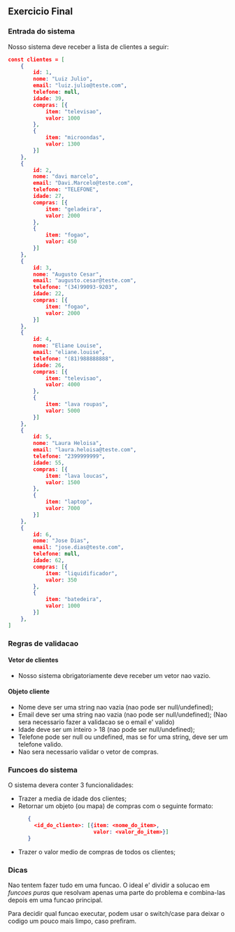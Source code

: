 ## Exercicio Final

### Entrada do sistema

Nosso sistema deve receber a lista de clientes a seguir:

```json
const clientes = [
    {
        id: 1,
        nome: "Luiz Julio",
        email: "luiz.julio@teste.com",
        telefone: null,
        idade: 39,
        compras: [{
            item: "televisao",
            valor: 1000
        },
        {
            item: "microondas",
            valor: 1300
        }]
    },
    {
        id: 2,
        nome: "davi marcelo",
        email: "Davi.Marcelo@teste.com",
        telefone: "TELEFONE",
        idade: 27,
        compras: [{
            item: "geladeira",
            valor: 2000
        },
        {
            item: "fogao",
            valor: 450
        }]
    },
    {
        id: 3,
        nome: "Augusto Cesar",
        email: "augusto.cesar@teste.com",
        telefone: "(34)99093-9203",
        idade: 22,
        compras: [{
            item: "fogao",
            valor: 2000
        }]
    },
    {
        id: 4,
        nome: "Eliane Louise",
        email: "eliane.louise",
        telefone: "(81)988888888",
        idade: 26,
        compras: [{
            item: "televisao",
            valor: 4000
        },
        {
            item: "lava roupas",
            valor: 5000
        }]
    },
    {
        id: 5,
        nome: "Laura Heloisa",
        email: "laura.heloisa@teste.com",
        telefone: "2399999999",
        idade: 55,
        compras: [{
            item: "lava loucas",
            valor: 1500
        },
        {
            item: "laptop",
            valor: 7000
        }]
    },
    {
        id: 6,
        nome: "Jose Dias",
        email: "jose.dias@teste.com",
        telefone: null,
        idade: 62,
        compras: [{
            item: "liquidificador",
            valor: 350
        },
        {
            item: "batedeira",
            valor: 1000
        }]
    },
]
```


### Regras de validacao

#### Vetor de clientes

- Nosso sistema obrigatoriamente deve receber um vetor nao vazio.

#### Objeto cliente
- Nome deve ser uma string nao vazia (nao pode ser null/undefined);
- Email deve ser uma string nao vazia (nao pode ser null/undefined); (Nao sera necessario fazer a validacao se o email e' valido)
- Idade deve ser um inteiro > 18 (nao pode ser null/undefined);
- Telefone pode ser null ou undefined, mas se for uma string, deve ser um telefone valido.
- Nao sera necessario validar o vetor de compras.


### Funcoes do sistema

O sistema devera conter 3 funcionalidades:
 - Trazer a media de idade dos clientes;
 - Retornar um objeto (ou mapa) de compras com o seguinte formato:
   ```json
      {
        <id_do_cliente>: [{item: <nome_do_item>,
                           valor: <valor_do_item>}]
      }
   ```
 - Trazer o valor medio de compras de todos os clientes;


### Dicas

Nao tentem fazer tudo em uma funcao. O ideal e' dividir a solucao em *funcoes puras* que resolvam apenas uma parte do problema e combina-las depois em uma funcao principal.

Para decidir qual funcao executar, podem usar o switch/case para deixar o codigo um pouco mais limpo, caso prefiram.